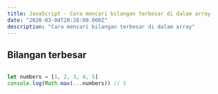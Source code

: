 ```yaml
---
title: JavaScript - Cara mencari bilangan terbesar di dalam array
date: "2020-03-04T20:28:00.000Z"
description: "Cara mencari bilangan terbesar di dalam array"
---
```


## Bilangan terbesar

```javascript

let numbers = [1, 2, 3, 4, 5]
console.log(Math.max(...numbers)) // 5

```
